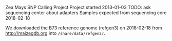 Zea Mays SNP Calling Project
Project started 2013-01-03
TODO: ask sequencing center about adapters
Samples expected from sequencing core 2018-02-18


We downloaded the B73 reference genome (refgen3) on 2018-02-18 from
http://maizegdb.org into `/share/data/refgen3/`.


